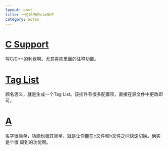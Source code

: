 ```yaml
---
layout: post
title: 一些好用的vim插件
category: notes
---
```


[C Support][]
===========
写C/C++的利器啊。尤其喜欢里面的注释功能。


[Tag List][]
============
顾名思义，就是生成一个Tag List。该插件有很多配置项，直接在源文件中更改即可。


[A][]
============
名字很简单，功能也极其简单，就是让你能在c文件和h文件之间快速切换。确实是个很
周到的功能啊。

[C Support]:http://www.vim.org/scripts/script.php?script_id=213 "C Support"
[Tag List]:http://www.vim.org/scripts/script.php?script_id=273 "Tag List"
[A]:http://www.vim.org/scripts/script.php?script_id=31 "A"

